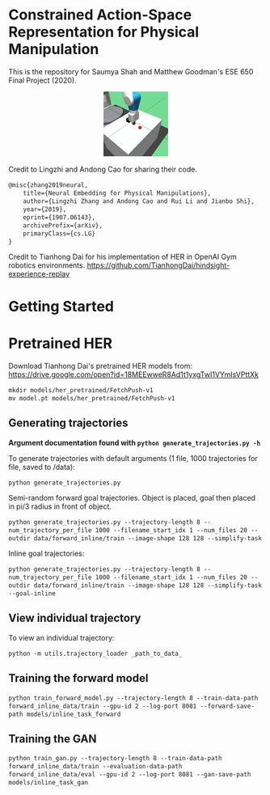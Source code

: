 # Constrained Action-Space Representation for Physical Manipulation

This is the repository for Saumya Shah and Matthew Goodman's ESE 650 Final Project (2020).

<p align="center">
  <img src="docs/demo.gif">
</p>


Credit to Lingzhi and Andong Cao for sharing their code.

```
@misc{zhang2019neural,
    title={Neural Embedding for Physical Manipulations},
    author={Lingzhi Zhang and Andong Cao and Rui Li and Jianbo Shi},
    year={2019},
    eprint={1907.06143},
    archivePrefix={arXiv},
    primaryClass={cs.LG}
}
```

Credit to Tianhong Dai for his implementation of HER in OpenAI Gym robotics environments.
https://github.com/TianhongDai/hindsight-experience-replay

# Getting Started

# Pretrained HER

Download Tianhong Dai's pretrained HER models from:
https://drive.google.com/open?id=18MEEwweR8Ad1t1yxgTwI1VYmIsVPttXk

```
mkdir models/her_pretrained/FetchPush-v1
mv model.pt models/her_pretrained/FetchPush-v1
```

## Generating trajectories

**Argument documentation found with `python generate_trajectories.py -h`**

To generate trajectories with default arguments (1 file, 1000 trajectories for file, saved to /data):
```
python generate_trajectories.py
```

Semi-random forward goal trajectories. Object is placed, goal then placed in pi/3 radius in front of object.
```
python generate_trajectories.py --trajectory-length 8 --num_trajectory_per_file 1000 --filename_start_idx 1 --num_files 20 --outdir data/forward_inline/train --image-shape 128 128 --simplify-task
```

Inline goal trajectories:
```
python generate_trajectories.py --trajectory-length 8 --num_trajectory_per_file 1000 --filename_start_idx 1 --num_files 20 --outdir data/forward_inline/train --image-shape 128 128 --simplify-task --goal-inline
```

## View individual trajectory

To view an individual trajectory:
```
python -m utils.trajectory_loader _path_to_data_
```

## Training the forward model
```
python train_forward_model.py --trajectory-length 8 --train-data-path forward_inline_data/train --gpu-id 2 --log-port 8081 --forward-save-path models/inline_task_forward
```

## Training the GAN
```
python train_gan.py --trajectory-length 8 --train-data-path forward_inline_data/train --evaluation-data-path forward_inline_data/eval --gpu-id 2 --log-port 8081 --gan-save-path models/inline_task_gan
```